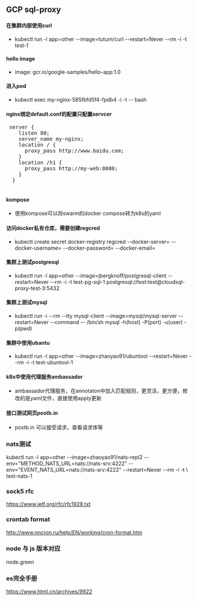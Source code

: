## GCP sql-proxy

#### 在集群内部使用curl
- kubectl run -l app=other --image=tutum/curl --restart=Never --rm -i -t test-1


#### hello image
- image: gcr.io/google-samples/hello-app:1.0

#### 进入pod
- kubectl exec my-nginx-585fbfd5f4-fpdb4 -i -t -- bash

#### nginx绑定default.conf的配置只配置servcer
 <pre> server {
    listen 80;
    server_name my-nginx;
    location / {
      proxy_pass http://www.baidu.com;
    }
    location /h1 {
      proxy_pass http://my-web:8080;
    }
  }
 </pre>	
####  kompose
- 使用kompose可以将swarm的docker compose转为k8s的yaml

#### 访问docker私有仓库，需要创建regcred
- kubectl create secret docker-registry regcred --docker-server=<your-registry-server> --docker-username=<your-name> --docker-password=<your-pword> --docker-email=<your-email>

#### 集群上测试postgresql
- kubectl run -l app=other --image=jbergknoff/postgresql-client --restart=Never --rm -i -t test-pg-sql-1 postgresql://test:test@cloudsql-proxy-test-3:5432

#### 集群上测试mysql
- kubectl run -i --rm --tty mysql-client --image=mysql/mysql-server --restart=Never --command -- /bin/sh
mysql -h(host) -P(port) -u(user) -p(pwd)

#### 集群中使用ubantu
- kubectl run -l app=other --image=zhaoyao91/ubuntool --restart=Never --rm -i -t test-ubuntool-1

#### k8s中使用代理服务ambassador
- ambassador代理服务，在annotaton中加入匹配规则，更灵活，更方便，修改的是yaml文件，直接使用apply更新

#### 接口测试网页postb.in
- postb.in 可以接受请求，查看请求体等

### nats测试
kubectl run -l app=other --image=zhaoyao91/nats-repl2 --env="METHOD_NATS_URL=nats://nats-srv:4222" --env="EVENT_NATS_URL=nats://nats-srv:4222"  --restart=Never --rm -i -t \    test-nats-1

### sock5 rfc
https://www.ietf.org/rfc/rfc1928.txt

### crontab format
http://www.nncron.ru/help/EN/working/cron-format.htm

### node 与 js 版本对应
node.green

### es完全手册
https://www.html.cn/archives/9922

